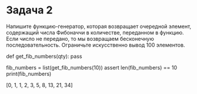 # Задача 2
Напишите функцию-генератор, которая возвращает очередной элемент, содержащий числа Фибоначчи в количестве, переданном в функцию. Если число не передано, то мы возвращаем бесконечную последовательность. Ограничьте искусственно вывод 100 элементов.

def get_fib_numbers(qty):
    pass

fib_numbers = list(get_fib_numbers(10))
assert len(fib_numbers) == 10
print(fib_numbers)

[0, 1, 1, 2, 3, 5, 8, 13, 21, 34]